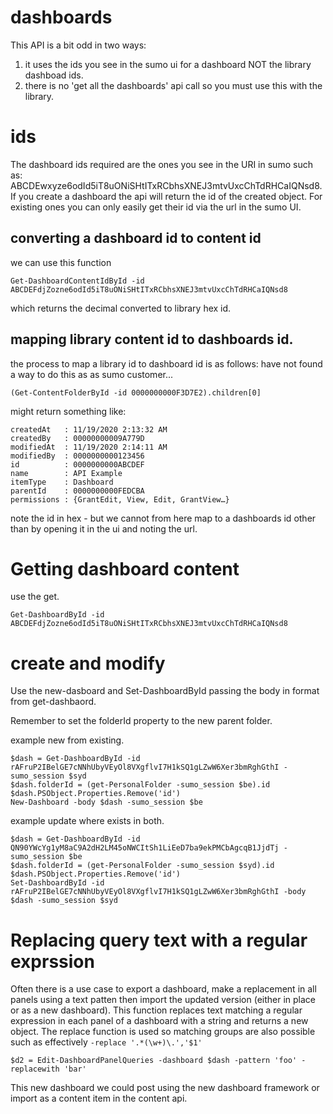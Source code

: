 # dashboards
This API is a bit odd in two ways:
1. it uses the ids you see in the sumo ui for a dashboard NOT the library dashboad ids.
2. there is no 'get all the dashboards' api call so you must use this with the library.

# ids
The dashboard ids required are the ones you see in the URI in sumo such as: ABCDEwxyze6odId5iT8uONiSHtITxRCbhsXNEJ3mtvUxcChTdRHCaIQNsd8.
If you create a dashboard the api will return the id of the created object. 
For existing ones you can only easily get their id via the url in the sumo UI.

## converting a dashboard id to content id
we can use this function

```
Get-DashboardContentIdById -id ABCDEFdjZozne6odId5iT8uONiSHtITxRCbhsXNEJ3mtvUxcChTdRHCaIQNsd8
```
which returns the decimal converted to library hex id.

## mapping library content id to dashboards id.
the process to map a library id to dashboard id is as follows:
have not found a way to do this as as sumo customer...

```
(Get-ContentFolderById -id 0000000000F3D7E2).children[0]
````

might return something like:
```
createdAt   : 11/19/2020 2:13:32 AM                                                                                                                                         
createdBy   : 00000000009A779D                                                                                                                                              modifiedAt  : 11/19/2020 2:14:11 AM                                                                                                                                         
modifiedBy  : 0000000000123456
id          : 0000000000ABCDEF
name        : API Example
itemType    : Dashboard
parentId    : 0000000000FEDCBA
permissions : {GrantEdit, View, Edit, GrantView…}
```
note the id in hex - but we cannot from here map to a dashboards id other than by opening it in the ui and noting the url.

# Getting dashboard content
use the get. 
```
Get-DashboardById -id ABCDEFdjZozne6odId5iT8uONiSHtITxRCbhsXNEJ3mtvUxcChTdRHCaIQNsd8
```

# create and modify
Use the new-dasboard and Set-DashboardById passing the body in format from get-dashbaord.

Remember to set the folderId property to the new parent folder.

example new from existing.
```
$dash = Get-DashboardById -id rAFruP2IBelGE7cNNhUbyVEyOl8VXgflvI7H1kSQ1gLZwW6Xer3bmRghGthI -sumo_session $syd
$dash.folderId = (get-PersonalFolder -sumo_session $be).id  
$dash.PSObject.Properties.Remove('id') 
New-Dashboard -body $dash -sumo_session $be  
```

example update where exists in both.
```
$dash = Get-DashboardById -id QN90YWcYg1yM8aC9A2dH2LM45oNWCItSh1LiEeD7ba9ekPMCbAgcqB1JjdTj -sumo_session $be  
$dash.folderId = (get-PersonalFolder -sumo_session $syd).id 
$dash.PSObject.Properties.Remove('id') 
Set-DashboardById -id rAFruP2IBelGE7cNNhUbyVEyOl8VXgflvI7H1kSQ1gLZwW6Xer3bmRghGthI -body $dash -sumo_session $syd  
```

# Replacing query text with a regular exprssion
Often there is a use case to export a dashboard, make a replacement in all panels using a text patten then import the updated version (either in place or as a new dashboard).
This function replaces text matching a regular expression in each panel of a dashboard with a string and returns a new object.
The replace function is used so matching groups are also possible such as effectively ```-replace '.*(\w+)\.','$1'```

```
$d2 = Edit-DashboardPanelQueries -dashboard $dash -pattern 'foo' -replacewith 'bar' 
```
This new dashboard we could post using the new dashboard framework or import as a content item in the content api.